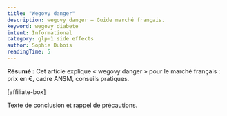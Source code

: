 ```yaml
---
title: "Wegovy danger"
description: wegovy danger — Guide marché français.
keyword: wegovy diabete
intent: Informational
category: glp-1 side effects
author: Sophie Dubois
readingTime: 5
---
```

**Résumé :** Cet article explique « wegovy danger » pour le marché français : prix en €, cadre ANSM, conseils pratiques.


[affiliate-box]

Texte de conclusion et rappel de précautions.

























































